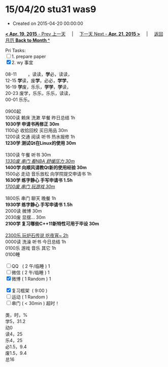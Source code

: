 # 15/04/20 stu31 was9

- Created on 2015-04-20 00:00:00

[**< Apr. 19, 2015** - Prev 上一天](_archived/lifelogs/2015/04/d19.md) &nbsp; &nbsp; | &nbsp; &nbsp; [下一天 Next - **Apr. 21, 2015 >**](_archived/lifelogs/2015/04/d21.md) &nbsp; &nbsp; |  &nbsp; &nbsp; [返回月历 **Back to Month ^**](_archived/lifelogs/2015/04/index.md)
<br/><div>Pri Tasks:<br/><input type="checkbox" />1. prepare paper</div>	<div><input type="checkbox" checked="true" />2. wy 事宜<br/></div>	<div>		<div><br/></div>08-11         ，读读，<b>学</b>必，读读，<br/>12-15 <b>学</b>读，废<b>学</b>，必必，<b>学学</b>，<br/>16-19 <b>学</b>废，乐乐，<b>学学</b>，<b>学</b>读，<br/>20-23 废学，乐乐，乐乐，读读，	</div>	<div>00-01 乐乐。<br/>		<div><br/></div>0900起<br/>1000读 赖床 洗漱 早餐 昨日总结 1h	</div>	<div><b>1030学 申请书再修正 30m</b></div>	<div>1100必 收拾回校 买日用品 30m</div>	<div>1200读 交通 阅读 听书 热水报修 1h</div>	<div><b>1230学 测试Qt在Linux的使用 30m</b></div>	<div><b><br/></b></div>	<div>1300读 午餐 听书 30m</div>	<div><u><i>1330废 串门 看NBA 舒缓压力 30m</i></u></div>	<div><b>1400学 向顺风请教Qt新的使用经验 30m</b></div>	<div>1500必 走动 音乐放松 向学院提交申请书 1h</div>	<div><b>1630学 练字静心 手写申请书 1.5h</b></div>	<div><i><u>1700废 串门 玩游戏 30m</u></i></div>	<div><br/></div>	<div>1800乐 串门 聊天 晚餐 1h</div>	<div><b>1930学 </b><b>练字静心 手写申请书 1.5h</b>		<div>2000读 微博 30m</div>		<div>2030废 显摆… 30m</div>		<div><b>2100学 复习哪些C++11新特性可用于毕设 30m</b></div>		<div><br/></div>		<div><u>2300乐 玩炉石传说 吃夜宵~ 2h</u></div>0000读 洗澡 听书 今日总结 1h	</div>	<div>0100乐 游戏 音乐 其它 1h</div>	<div>0100睡</div>	<div><br/></div>	<div><input type="checkbox" />QQ   ( 2 午/临睡 ) 1<br/><input type="checkbox" />微信 ( 2 午/临睡 ) 1</div>	<div><input type="checkbox" checked="true" />微博 ( 1 Random ) 1</div>	<div><br/></div>	<div><input type="checkbox" checked="true" />复习框架  ( 9:00 )<br/></div>	<div><input type="checkbox" />运动 ( 1 Random ) </div>	<div><input type="checkbox" />串门 ( < 30min ) 超时！</div>	<div>		<div><br/></div>类，时，%<br/>学5，31.2<br/>动0<br/>读4，25<br/>乐4，25<br/>必1.5，9.4<br/>废1.5，9.4<br/>总16</div>
